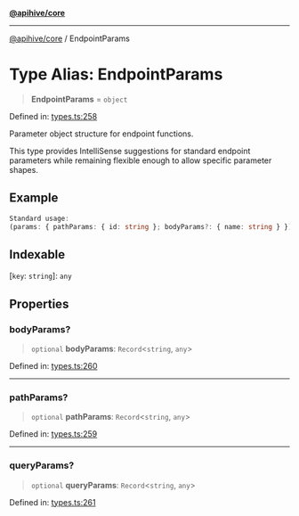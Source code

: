 [**@apihive/core**](../README.md)

***

[@apihive/core](../globals.md) / EndpointParams

# Type Alias: EndpointParams

> **EndpointParams** = `object`

Defined in: [types.ts:258](https://github.com/cleverplatypus/apihive-core/blob/41e3c1cea55590dc03062ff0c7aaa365f3b52362/src/types.ts#L258)

Parameter object structure for endpoint functions.

This type provides IntelliSense suggestions for standard endpoint parameters
while remaining flexible enough to allow specific parameter shapes.

## Example

```ts
Standard usage:
(params: { pathParams: { id: string }; bodyParams?: { name: string } }) => Promise<User>
```

## Indexable

\[`key`: `string`\]: `any`

## Properties

### bodyParams?

> `optional` **bodyParams**: `Record`\<`string`, `any`\>

Defined in: [types.ts:260](https://github.com/cleverplatypus/apihive-core/blob/41e3c1cea55590dc03062ff0c7aaa365f3b52362/src/types.ts#L260)

***

### pathParams?

> `optional` **pathParams**: `Record`\<`string`, `any`\>

Defined in: [types.ts:259](https://github.com/cleverplatypus/apihive-core/blob/41e3c1cea55590dc03062ff0c7aaa365f3b52362/src/types.ts#L259)

***

### queryParams?

> `optional` **queryParams**: `Record`\<`string`, `any`\>

Defined in: [types.ts:261](https://github.com/cleverplatypus/apihive-core/blob/41e3c1cea55590dc03062ff0c7aaa365f3b52362/src/types.ts#L261)
